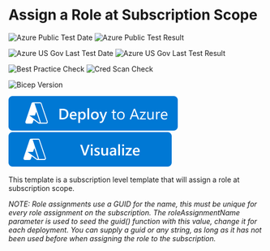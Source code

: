 # Assign a Role at Subscription Scope

![Azure Public Test Date](https://azurequickstartsservice.blob.core.windows.net/badges/subscription-deployments/subscription-role-assignment/PublicLastTestDate.svg)
![Azure Public Test Result](https://azurequickstartsservice.blob.core.windows.net/badges/subscription-deployments/subscription-role-assignment/PublicDeployment.svg)

![Azure US Gov Last Test Date](https://azurequickstartsservice.blob.core.windows.net/badges/subscription-deployments/subscription-role-assignment/FairfaxLastTestDate.svg)
![Azure US Gov Last Test Result](https://azurequickstartsservice.blob.core.windows.net/badges/subscription-deployments/subscription-role-assignment/FairfaxDeployment.svg)

![Best Practice Check](https://azurequickstartsservice.blob.core.windows.net/badges/subscription-deployments/subscription-role-assignment/BestPracticeResult.svg)
![Cred Scan Check](https://azurequickstartsservice.blob.core.windows.net/badges/subscription-deployments/subscription-role-assignment/CredScanResult.svg)

![Bicep Version](https://azurequickstartsservice.blob.core.windows.net/badges/subscription-deployments/subscription-role-assignment/BicepVersion.svg)

[![Deploy To Azure](https://raw.githubusercontent.com/Azure/azure-quickstart-templates/master/1-CONTRIBUTION-GUIDE/images/deploytoazure.svg?sanitize=true)](https://portal.azure.com/#create/Microsoft.Template/uri/https%3A%2F%2Fraw.githubusercontent.com%2FPrezSeah%2Fgalleryres%2Fmain%2Fresource-template-automation%2Fsubscription-deployments%2Fsubscription-role-assignment%2Fazuredeploy.json)
[![Visualize](https://raw.githubusercontent.com/Azure/azure-quickstart-templates/master/1-CONTRIBUTION-GUIDE/images/visualizebutton.svg?sanitize=true)](http://armviz.io/#/?load=/https%3A%2F%2Fraw.githubusercontent.com%2FPrezSeah%2Fgalleryres%2Fmain%2Fresource-template-automation%2Fsubscription-deployments%2Fsubscription-role-assignment%2Fazuredeploy.json)   

This template is a subscription level template that will assign a role at subscription scope.

*NOTE: Role assignments use a GUID for the name, this must be unique for every role assignment on the subscription.  The roleAssignmentName parameter is used to seed the guid() function with this value, change it for each deployment.  You can supply a guid or any string, as long as it has not been used before when assigning the role to the subscription.*
